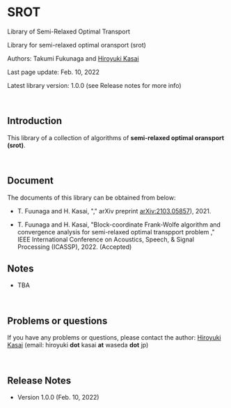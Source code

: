 # SROT
Library of Semi-Relaxed Optimal Transport

Library for semi-relaxed optimal oransport (srot)

Authors: Takumi Fukunaga and [Hiroyuki Kasai](http://kasai.comm.waseda.ac.jp/kasai/)

Last page update: Feb. 10, 2022

Latest library version: 1.0.0 (see Release notes for more info)

<br />

Introduction
----------
This library of a collection of algorithms of **semi-relaxed optimal oransport (srot)**. 

<br />


Document
----------
The documents of this library can be obtained from below:

- T. Fuunaga and H. Kasai, "," arXiv preprint [arXiv:2103.05857](https://arxiv.org/abs/2103.05857)), 2021.

- T. Fuunaga and H. Kasai, "Block-coordinate Frank-Wolfe algorithm and convergence analysis for semi-relaxed optimal transpport problem ," IEEE International Conference on Acoustics, Speech, & Signal Processing (ICASSP), 2022. (Accepted)


Notes
-------
- TBA

<br />

Problems or questions
---------------------
If you have any problems or questions, please contact the author: [Hiroyuki Kasai](http://kasai.comm.waseda.ac.jp/kasai/) (email: hiroyuki **dot** kasai **at** waseda **dot** jp)

<br />

Release Notes
--------------
* Version 1.0.0 (Feb. 10, 2022)
